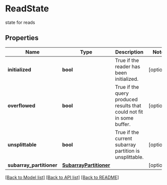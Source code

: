 # ReadState

state for reads

## Properties
Name | Type | Description | Notes
------------ | ------------- | ------------- | -------------
**initialized** | **bool** | True if the reader has been initialized. | [optional] 
**overflowed** | **bool** | True if the query produced results that could not fit in some buffer. | [optional] 
**unsplittable** | **bool** | True if the current subarray partition is unsplittable. | [optional] 
**subarray_partitioner** | [**SubarrayPartitioner**](SubarrayPartitioner.md) |  | [optional] 

[[Back to Model list]](../README.md#documentation-for-models) [[Back to API list]](../README.md#documentation-for-api-endpoints) [[Back to README]](../README.md)



